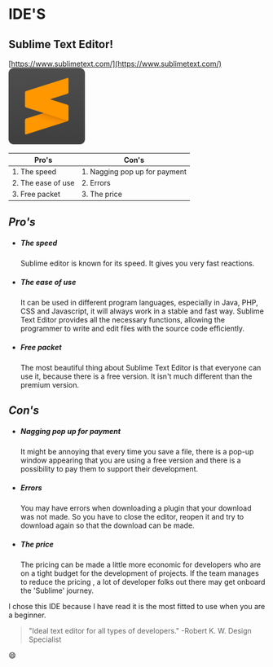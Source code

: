 # IDE'S
## Sublime Text Editor!

 
[https://www.sublimetext.com/](https://www.sublimetext.com/)
![logo](1.png)





| Pro's |Con's  |
|-------|-------|
|1. The speed| 1. Nagging pop up for payment|
|2. The ease of use|2. Errors|
|3. Free packet| 3. The price|


## _Pro's_


 
 - ##### The speed

	Sublime editor is known for its speed. It gives you very fast reactions. 



- #####  The ease of use
	It can be used in different program languages, especially in Java, PHP, CSS and Javascript, it will always work in a stable and fast way. Sublime Text Editor provides all the necessary functions, allowing the programmer to write and edit files with the source code efficiently.

- ##### Free packet
	The most beautiful thing about Sublime Text Editor is that everyone can use it, because there is a free version. It isn't much different than the premium version. 

## _Con's_

- ##### Nagging pop up for payment
	It might be annoying that every time you save a file, there is a pop-up window appearing that you are using a free version and there is a possibility to pay them to support their development. 

- ##### Errors
	You may have errors when downloading a plugin that your download was not made. So you have to close the editor, reopen it and try to download again so that the download can be made.

- ##### The price
	The pricing can be made a little more economic for developers who are on a tight budget for the development of projects. If the team manages to reduce the pricing , a lot of developer folks out there may get onboard the 'Sublime' journey. 

I chose this IDE because I have read it is the most fitted to use when you are a beginner. 





>  "Ideal text editor for all types of developers."
> -Robert K. W. Design Specialist				


:smile:
